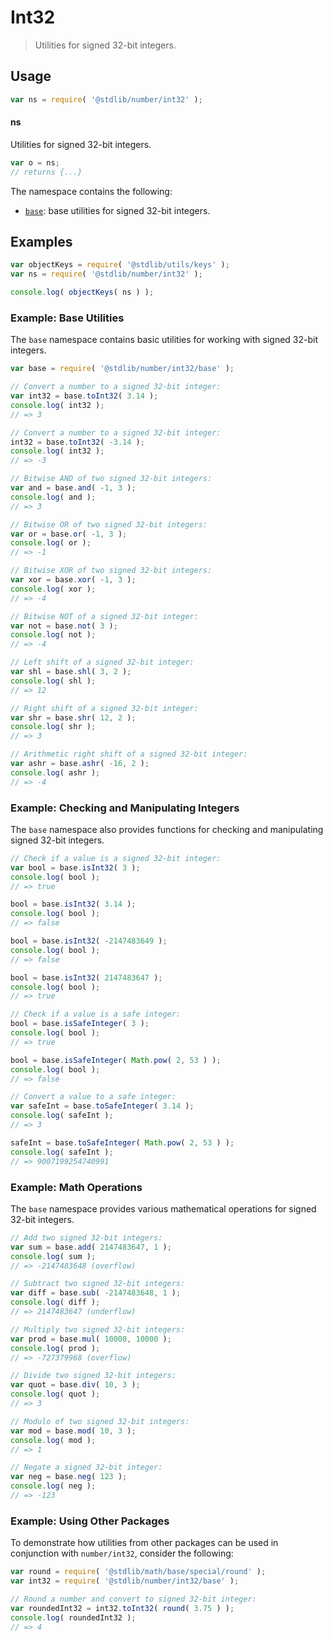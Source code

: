 <!--

@license Apache-2.0

Copyright (c) 2018 The Stdlib Authors.

Licensed under the Apache License, Version 2.0 (the "License");
you may not use this file except in compliance with the License.
You may obtain a copy of the License at

   http://www.apache.org/licenses/LICENSE-2.0

Unless required by applicable law or agreed to in writing, software
distributed under the License is distributed on an "AS IS" BASIS,
WITHOUT WARRANTIES OR CONDITIONS OF ANY KIND, either express or implied.
See the License for the specific language governing permissions and
limitations under the License.

-->

# Int32

> Utilities for signed 32-bit integers.

<section class="usage">

## Usage

```javascript
var ns = require( '@stdlib/number/int32' );
```

#### ns

Utilities for signed 32-bit integers.

```javascript
var o = ns;
// returns {...}
```

The namespace contains the following:

<!-- <toc pattern="*"> -->

<div class="namespace-toc">

-   <span class="signature">[`base`][@stdlib/number/int32/base]</span><span class="delimiter">: </span><span class="description">base utilities for signed 32-bit integers.</span>

</div>

<!-- </toc> -->

</section>

<!-- /.usage -->

<section class="examples">

## Examples

```javascript
var objectKeys = require( '@stdlib/utils/keys' );
var ns = require( '@stdlib/number/int32' );

console.log( objectKeys( ns ) );
```

### Example: Base Utilities

The `base` namespace contains basic utilities for working with signed 32-bit integers.

```javascript
var base = require( '@stdlib/number/int32/base' );

// Convert a number to a signed 32-bit integer:
var int32 = base.toInt32( 3.14 );
console.log( int32 );
// => 3

// Convert a number to a signed 32-bit integer:
int32 = base.toInt32( -3.14 );
console.log( int32 );
// => -3

// Bitwise AND of two signed 32-bit integers:
var and = base.and( -1, 3 );
console.log( and );
// => 3

// Bitwise OR of two signed 32-bit integers:
var or = base.or( -1, 3 );
console.log( or );
// => -1

// Bitwise XOR of two signed 32-bit integers:
var xor = base.xor( -1, 3 );
console.log( xor );
// => -4

// Bitwise NOT of a signed 32-bit integer:
var not = base.not( 3 );
console.log( not );
// => -4

// Left shift of a signed 32-bit integer:
var shl = base.shl( 3, 2 );
console.log( shl );
// => 12

// Right shift of a signed 32-bit integer:
var shr = base.shr( 12, 2 );
console.log( shr );
// => 3

// Arithmetic right shift of a signed 32-bit integer:
var ashr = base.ashr( -16, 2 );
console.log( ashr );
// => -4
```

### Example: Checking and Manipulating Integers

The `base` namespace also provides functions for checking and manipulating signed 32-bit integers.

```javascript
// Check if a value is a signed 32-bit integer:
var bool = base.isInt32( 3 );
console.log( bool );
// => true

bool = base.isInt32( 3.14 );
console.log( bool );
// => false

bool = base.isInt32( -2147483649 );
console.log( bool );
// => false

bool = base.isInt32( 2147483647 );
console.log( bool );
// => true

// Check if a value is a safe integer:
bool = base.isSafeInteger( 3 );
console.log( bool );
// => true

bool = base.isSafeInteger( Math.pow( 2, 53 ) );
console.log( bool );
// => false

// Convert a value to a safe integer:
var safeInt = base.toSafeInteger( 3.14 );
console.log( safeInt );
// => 3

safeInt = base.toSafeInteger( Math.pow( 2, 53 ) );
console.log( safeInt );
// => 9007199254740991
```

### Example: Math Operations

The `base` namespace provides various mathematical operations for signed 32-bit integers.

```javascript
// Add two signed 32-bit integers:
var sum = base.add( 2147483647, 1 );
console.log( sum );
// => -2147483648 (overflow)

// Subtract two signed 32-bit integers:
var diff = base.sub( -2147483648, 1 );
console.log( diff );
// => 2147483647 (underflow)

// Multiply two signed 32-bit integers:
var prod = base.mul( 10000, 10000 );
console.log( prod );
// => -727379968 (overflow)

// Divide two signed 32-bit integers:
var quot = base.div( 10, 3 );
console.log( quot );
// => 3

// Modulo of two signed 32-bit integers:
var mod = base.mod( 10, 3 );
console.log( mod );
// => 1

// Negate a signed 32-bit integer:
var neg = base.neg( 123 );
console.log( neg );
// => -123
```

### Example: Using Other Packages

To demonstrate how utilities from other packages can be used in conjunction with `number/int32`, consider the following:

```javascript
var round = require( '@stdlib/math/base/special/round' );
var int32 = require( '@stdlib/number/int32/base' );

// Round a number and convert to signed 32-bit integer:
var roundedInt32 = int32.toInt32( round( 3.75 ) );
console.log( roundedInt32 );
// => 4
```

</section>

<!-- /.examples -->

<!-- Section for related `stdlib` packages. Do not manually edit this section, as it is automatically populated. -->

<section class="related">

</section>

<!-- /.related -->

<!-- Section for all links. Make sure to keep an empty line after the `section` element and another before the `/section` close. -->

<section class="links">

<!-- <toc-links> -->

[@stdlib/number/int32/base]: https://github.com/stdlib-js/stdlib/tree/develop/lib/node_modules/%40stdlib/number/int32/base

<!-- </toc-links> -->

</section>

<!-- /.links -->
